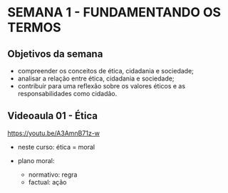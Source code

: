 # SEMANA 1 - FUNDAMENTANDO OS TERMOS

## Objetivos da semana
- compreender os conceitos de ética, cidadania e sociedade;
- analisar a relação entre ética, cidadania e sociedade;
- contribuir para uma reflexão sobre os valores éticos e as responsabilidades como cidadão.


## Videoaula 01 - Ética
https://youtu.be/A3AmnB71z-w

- neste curso: ética = moral

- plano moral:
    - normativo: regra
    - factual: ação


